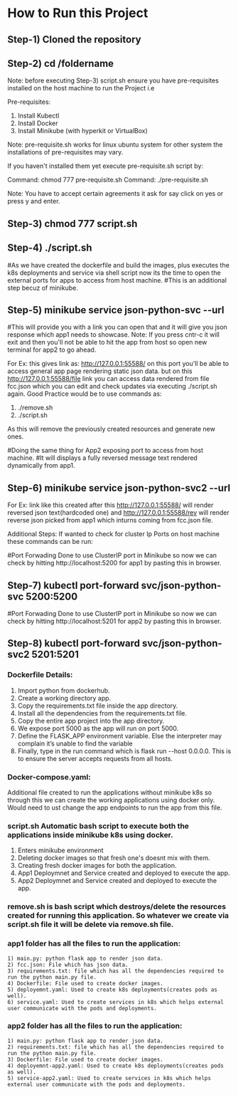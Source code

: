 # How to Run this Project

## Step-1) Cloned the repository

## Step-2) cd /foldername

Note: before executing Step-3) script.sh ensure you have pre-requisites installed on the host machine to run the Project i.e

Pre-requisites: 
1) Install Kubectl
2) Install Docker
3) Install Minikube (with hyperkit or VirtualBox)

Note: pre-requisite.sh works for linux ubuntu system for other system the installations of pre-requisites may vary.

If you haven't installed them yet execute pre-requisite.sh script by:

Command: chmod 777 pre-requisite.sh
Command: ./pre-requisite.sh

Note: You have to accept certain agreements it ask for say click on yes or press y and enter.

## Step-3) chmod 777 script.sh

## Step-4) ./script.sh

#As we have created the dockerfile and build the images, plus executes the k8s deployments and service via shell script now its the time to open the external ports for apps to access from host machine.
#This is an additional step becuz of minikube.

## Step-5) minikube service json-python-svc --url

#This will provide you with a link you can open that and it will give you json response which app1 needs to showcase.
Note: If you press cntr-c it will exit and then you'll not be able to hit the app from host so open new terminal for app2 to go ahead. 

For Ex: this gives link as: http://127.0.0.1:55588/ on this port you'll be able to access general app page rendering static json data.
but on this http://127.0.0.1:55588/file link you can access data rendered from file fcc.json which you can edit and check updates via executing ./script.sh again. Good Practice would be to use commands as:

1) ./remove.sh
2) ./script.sh

As this will remove the previously created resources and generate new ones. 

#Doing the same thing for App2 exposing port to access from host machine.
#It will displays a fully reversed message text rendered dynamically from app1.

## Step-6) minikube service json-python-svc2 --url

For Ex: link like this created after this http://127.0.0.1:55588/ will render reversed json text(hardcoded one) and http://127.0.0.1:55588/rev will render reverse json picked from app1 which inturns coming from fcc.json file.


Additional Steps: If wanted to check for cluster Ip Ports on host machine these commands can be run:

#Port Forwading Done to use ClusterIP port in Minikube so now we can check by hitting http://localhost:5200 for app1 by pasting this in browser.
## Step-7) kubectl port-forward svc/json-python-svc 5200:5200

#Port Forwading Done to use ClusterIP port in Minikube so now we can check by hitting http://localhost:5201 for app2 by pasting this in browser.
## Step-8) kubectl port-forward svc/json-python-svc2 5201:5201



### Dockerfile Details:

1) Import python from dockerhub.
2) Create a working directory app.
3) Copy the requirements.txt file inside the app directory.
4) Install all the dependencies from the requirements.txt file.
5) Copy the entire app project into the app directory.
6) We expose port 5000 as the app will run on port 5000.
7) Define the FLASK_APP environment variable. Else the interpreter may complain it’s unable to find the variable
8) Finally, type in the run command which is flask run --host 0.0.0.0. This is to ensure the server accepts requests from all hosts.

### Docker-compose.yaml:

Additional file created to run the applications without minikube k8s so through this we can create the working applications using docker only. Would need to ust change the app endpoints to run the app from this file.

### script.sh Automatic bash script to execute both the applications inside minikube k8s using docker.

1) Enters minikube environment
2) Deleting docker images so that fresh one's doesnt mix with them.
3) Creating fresh docker images for both the application.
4) App1 Deploymnet and Service created and deployed to execute the app.
5) App2 Deploymnet and Service created and deployed to execute the app.

### remove.sh is bash script which destroys/delete the resources created for running this application. So whatever we create via script.sh file it will be delete via remove.sh file.

### app1 folder has all the files to run the application:
    1) main.py: python flask app to render json data.
    2) fcc.json: File which has json data.
    3) requirements.txt: file which has all the dependencies required to run the python main.py file.
    4) Dockerfile: File used to create docker images.
    5) deployemnt.yaml: Used to create k8s deployments(creates pods as well).
    6) service.yaml: Used to create services in k8s which helps external user communicate with the pods and deployments.

### app2 folder has all the files to run the application:
    1) main.py: python flask app to render json data.
    2) requirements.txt: file which has all the dependencies required to run the python main.py file.
    3) Dockerfile: File used to create docker images.
    4) deployemnt-app2.yaml: Used to create k8s deployments(creates pods as well).
    5) service-app2.yaml: Used to create services in k8s which helps external user communicate with the pods and deployments.
